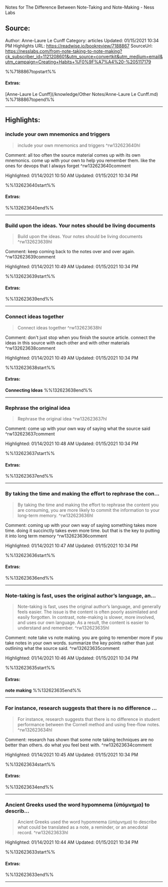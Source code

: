Notes for The Difference Between Note-Taking and Note-Making - Ness Labs

## Source:
Author: Anne-Laure Le Cunff
Category: articles
Updated: 01/15/2021 10:34 PM
Highlights URL: https://readwise.io/bookreview/7188867
SourceUrl: https://nesslabs.com/from-note-taking-to-note-making?ck_subscriber_id=1121208601&utm_source=convertkit&utm_medium=email&utm_campaign=Creating+Habits+%F0%9F%A7%A4%20-%205117179

%%7188867topstart%%
#### Extras:
[Anne-Laure Le Cunff](/knowledge/Other Notes/Anne-Laure Le Cunff.md)
%%7188867topend%%


 
-----
 ## Highlights:

### include your own mnemonics and triggers
>include your own mnemonics and triggers ^rw132623640hl

Comment: all too often the source material comes up with its own mnemonics. come up with your own to help you remember them. like the ones for devops that I always forget ^rw132623640comment

Highlighted: 01/14/2021 10:50 AM
Updated: 01/15/2021 10:34 PM

%%132623640start%%
#### Extras:

%%132623640end%%



------

### Build upon the ideas. Your notes should be living documents
>Build upon the ideas. Your notes should be living documents ^rw132623639hl

Comment: keep coming back to the notes over and over again. ^rw132623639comment

Highlighted: 01/14/2021 10:49 AM
Updated: 01/15/2021 10:34 PM

%%132623639start%%
#### Extras:

%%132623639end%%



------

### Connect ideas together
>Connect ideas together ^rw132623638hl

Comment: don't just stop when you finish the source article. connect the ideas in this source with each other and with other materials ^rw132623638comment

Highlighted: 01/14/2021 10:49 AM
Updated: 01/15/2021 10:34 PM

%%132623638start%%
#### Extras:
**Connecting Ideas**
%%132623638end%%



------

### Rephrase the original idea
>Rephrase the original idea ^rw132623637hl

Comment: come up with your own way of saying what the source said ^rw132623637comment

Highlighted: 01/14/2021 10:48 AM
Updated: 01/15/2021 10:34 PM

%%132623637start%%
#### Extras:

%%132623637end%%



------

### By taking the time and making the effort to rephrase the con...
>By taking the time and making the effort to rephrase the content you are consuming, you are more likely to commit the information to your long-term memory. ^rw132623636hl

Comment: coming up with your own way of saying something takes more time. doing it succinctly takes even more time. but that is the key to putting it into long term memory ^rw132623636comment

Highlighted: 01/14/2021 10:47 AM
Updated: 01/15/2021 10:34 PM

%%132623636start%%
#### Extras:

%%132623636end%%



------

### Note-taking is fast, uses the original author’s language, an...
>Note-taking is fast, uses the original author’s language, and generally feels easier. The issue is the content is often poorly assimilated and easily forgotten. In contrast, note-making is slower, more involved, and uses our own language. As a result, the content is easier to understand and remember. ^rw132623635hl

Comment: note take vs note making. you are going to remember more if you take notes in your own words. summarize the key points rather than just outlining what the source said. ^rw132623635comment

Highlighted: 01/14/2021 10:46 AM
Updated: 01/15/2021 10:34 PM

%%132623635start%%
#### Extras:
**note making**
%%132623635end%%



------

### For instance, research suggests that there is no difference ...
>For instance, research suggests that there is no difference in student performance between the Cornell method and using free-flow notes. ^rw132623634hl

Comment: research has shown that some note taking techniques are no better than others. do what you feel best with. ^rw132623634comment

Highlighted: 01/14/2021 10:45 AM
Updated: 01/15/2021 10:34 PM

%%132623634start%%
#### Extras:

%%132623634end%%



------

### Ancient Greeks used the word hypomnema (ὑπόμνημα) to describ...
>Ancient Greeks used the word hypomnema (ὑπόμνημα) to describe what could be translated as a note, a reminder, or an anecdotal record. ^rw132623633hl


Highlighted: 01/14/2021 10:44 AM
Updated: 01/15/2021 10:34 PM

%%132623633start%%
#### Extras:

%%132623633end%%



------

